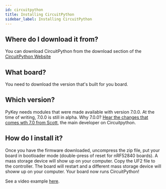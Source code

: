 ```yaml
---
id: circuitpython
title: Installing CircuitPython
sidebar_label: Installing CircuitPython
---
```


## Where do I download it from?

You can download CircuitPython from the download section of the [CircuitPython Website](https://circuitpython.org/downloads)


## What board?

You need to download the version that's built for you board.

## Which version?

PyKey needs modules that were made available with version 7.0.0.  At the time of writing, 7.0.0 is still in alpha.
Why 7.0.0? [Hear the changes that comes wth 7.0 from Scott](https://youtu.be/HaLtpXjhSMg?t=2295), the main developer on Circuitpython.

## How do I install it?

Once you have the firmware downloaded, uncompress the zip file, put your board in bootloader mode (double-press of reset for nRF52840 boards).  A mass storage device will show up on your computer. Copy the UF2 file to the controller.
The board will restart and a different mass storage device will showw up on your computer.  Your board now runs CircuitPython!

See a video example [here](https://youtu.be/1VyQ86nlFf4?list=PLjF7R1fz_OOWFqZfqW9jlvQSIUmwn9lWr).




